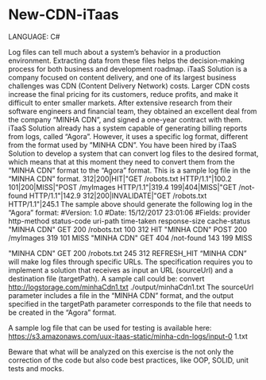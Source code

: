 # New-CDN-iTaas

LANGUAGE: C#

Log files can tell much about a system’s behavior in a production environment.
Extracting data from these files helps the decision-making process for both business
and development roadmap.
iTaaS Solution is a company focused on content delivery, and one of its largest
business challenges was CDN (Content Delivery Network) costs. Larger CDN costs
increase the final pricing for its customers, reduce profits, and make it difficult to enter
smaller markets.
After extensive research from their software engineers and financial team, they obtained
an excellent deal from the company “MINHA CDN”, and signed a one-year contract with
them.
iTaaS Solution already has a system capable of generating billing reports from logs,
called “Agora”. However, it uses a specific log format, different from the format used by
”MINHA CDN”.
You have been hired by iTaaS Solution to develop a system that can convert log files to
the desired format, which means that at this moment they need to convert them from
the “MINHA CDN” format to the “Agora” format.
This is a sample log file in the “MINHA CDN” format.
312|200|HIT|"GET /robots.txt HTTP/1.1"|100.2
101|200|MISS|"POST /myImages HTTP/1.1"|319.4
199|404|MISS|"GET /not-found HTTP/1.1"|142.9
312|200|INVALIDATE|"GET /robots.txt HTTP/1.1"|245.1
The sample above should generate the following log in the “Agora” format:
#Version: 1.0
#Date: 15/12/2017 23:01:06
#Fields: provider http-method status-code uri-path time-taken
response-size cache-status
"MINHA CDN" GET 200 /robots.txt 100 312 HIT
"MINHA CDN" POST 200 /myImages 319 101 MISS
"MINHA CDN" GET 404 /not-found 143 199 MISS

"MINHA CDN" GET 200 /robots.txt 245 312 REFRESH_HIT
“MINHA CDN” will make log files through specific URLs.
The specification requires you to implement a solution that receives as input an URL
(sourceUrl) and a destination file (targetPath). A sample call could be:
convert http://logstorage.com/minhaCdn1.txt ./output/minhaCdn1.txt
The sourceUrl parameter includes a file in the “MINHA CDN” format, and the output
specified in the targetPath parameter corresponds to the file that needs to be created in
the “Agora” format.

A sample log file that can be used for testing is available here:
https://s3.amazonaws.com/uux-itaas-static/minha-cdn-logs/input-0
1.txt

Beware that what will be analyzed on this exercise is the not only the correction
of the code but also code best practices, like OOP, SOLID, unit tests and mocks.
